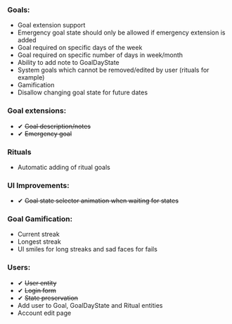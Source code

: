 ﻿### Goals:
- Goal extension support
- Emergency goal state should only be allowed if emergency extension is added
- Goal required on specific days of the week
- Goal required on specific number of days in week/month
- Ability to add note to GoalDayState
- System goals which cannot be removed/edited by user (rituals for example)
- Gamification
- Disallow changing goal state for future dates

### Goal extensions:
- ✔ ~~Goal description/notes~~
- ✔ ~~Emergency goal~~

### Rituals
- Automatic adding of ritual goals

### UI Improvements:
- ✔ ~~Goal state selector animation when waiting for states~~

### Goal Gamification:
- Current streak
- Longest streak
- UI smiles for long streaks and sad faces for fails 

### Users:
- ✔ ~~User entity~~
- ✔ ~~Login form~~
- ✔ ~~State preservation~~
- Add user to Goal, GoalDayState and Ritual entities
- Account edit page